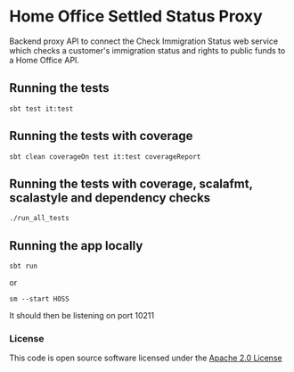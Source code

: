 # Home Office Settled Status Proxy

Backend proxy API to connect the Check Immigration Status web service which checks a customer's immigration status and rights to public funds to a Home Office API.

## Running the tests

    sbt test it:test

## Running the tests with coverage

    sbt clean coverageOn test it:test coverageReport

## Running the tests with coverage, scalafmt, scalastyle and dependency checks

    ./run_all_tests

## Running the app locally

    sbt run
    
or    

    sm --start HOSS

It should then be listening on port 10211

### License


This code is open source software licensed under the [Apache 2.0 License]("http://www.apache.org/licenses/LICENSE-2.0.html")
